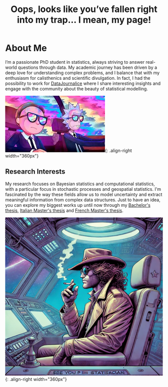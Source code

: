 ﻿---
permalink: /
title: "Oops, looks like you’ve fallen right into my trap... I mean, my page!"
author_profile: true
redirect_from: 
  - /about/
  - /about.html
---


# About Me

I’m a passionate PhD student in statistics, always striving to answer real-world questions through data.
My academic journey has been driven by a deep love for understanding complex problems,
and I balance that with my enthusiasm for calisthenics and scientific divulgation.
In fact, I had the possibility to work for [DataJournalice](https://www.instagram.com/datajournalice?igsh=MTJwdHBiY3FpbjVvYg==) where I share interesting insights and engage with the community about the beauty of statistical modelling.

![Rick and Morty image](/images/rick.jfif){: .align-right width="360px"}


## Research Interests

My research focuses on Bayesian statistics and computational statistics,
with a particular focus in stochastic processes and geospatial statistics.
I'm fascinated by the way these fields allow us to model uncertainty and extract meaningful information
from complex data structures. Just to have an idea,
you can explore my biggest works up until now through my [Bachelor's thesis](/files/Tesi_Triennale.pdf), [Italian Master's thesis](/files/Tesi_Magistrale.pdf) and [French Master's thesis](/files/Final_Project.pdf).

![CC](/images/Cowboy.png){: .align-right width="360px"}
